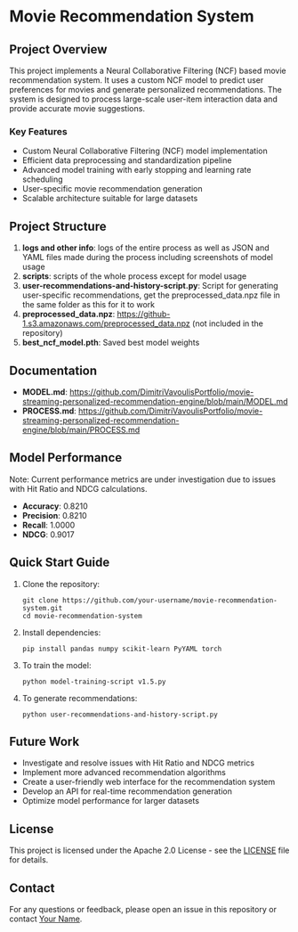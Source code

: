 # Movie Recommendation System

## Project Overview

This project implements a Neural Collaborative Filtering (NCF) based movie recommendation system. It uses a custom NCF model to predict user preferences for movies and generate personalized recommendations. The system is designed to process large-scale user-item interaction data and provide accurate movie suggestions.

### Key Features

- Custom Neural Collaborative Filtering (NCF) model implementation
- Efficient data preprocessing and standardization pipeline
- Advanced model training with early stopping and learning rate scheduling
- User-specific movie recommendation generation
- Scalable architecture suitable for large datasets

## Project Structure

1. **logs and other info**: logs of the entire process as well as JSON and YAML files made during the process including screenshots of model usage
2. **scripts**: scripts of the whole process except for model usage
4. **user-recommendations-and-history-script.py**: Script for generating user-specific recommendations, get the preprocessed_data.npz file in the same folder as this for it to work
5. **preprocessed_data.npz**: https://github-1.s3.amazonaws.com/preprocessed_data.npz (not included in the repository)
6. **best_ncf_model.pth**: Saved best model weights

## Documentation

- **MODEL.md**: https://github.com/DimitriVavoulisPortfolio/movie-streaming-personalized-recommendation-engine/blob/main/MODEL.md
- **PROCESS.md**: https://github.com/DimitriVavoulisPortfolio/movie-streaming-personalized-recommendation-engine/blob/main/PROCESS.md

## Model Performance

Note: Current performance metrics are under investigation due to issues with Hit Ratio and NDCG calculations.

- **Accuracy**:  0.8210
- **Precision**:  0.8210
- **Recall**: 1.0000
- **NDCG**: 0.9017

## Quick Start Guide

1. Clone the repository:
   ```
   git clone https://github.com/your-username/movie-recommendation-system.git
   cd movie-recommendation-system
   ```

2. Install dependencies:
   ```
   pip install pandas numpy scikit-learn PyYAML torch
   ```

3. To train the model:
   ```
   python model-training-script v1.5.py
   ```

4. To generate recommendations:
   ```
   python user-recommendations-and-history-script.py
   ```

## Future Work

- Investigate and resolve issues with Hit Ratio and NDCG metrics
- Implement more advanced recommendation algorithms
- Create a user-friendly web interface for the recommendation system
- Develop an API for real-time recommendation generation
- Optimize model performance for larger datasets

## License

This project is licensed under the Apache 2.0 License - see the [LICENSE](LICENSE) file for details.

## Contact

For any questions or feedback, please open an issue in this repository or contact [Your Name](mailto:your.email@example.com).

